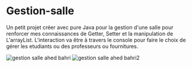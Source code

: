 # Gestion-salle
Un petit projet créer avec pure Java pour la gestion d'une salle pour renforcer mes connaissances de Getter, Setter et la manipulation de L'arrayList. L'interaction va être à travers le console pour faire le choix de gérer les etudiants ou des professeurs ou fournitures.

![gestion salle ahed bahri](https://user-images.githubusercontent.com/17449630/102022484-72277580-3d87-11eb-97e5-2243c7273c90.png)
![gestion salle ahed bahri2](https://user-images.githubusercontent.com/17449630/102022485-7358a280-3d87-11eb-84a7-17da7f84ce9b.png)

